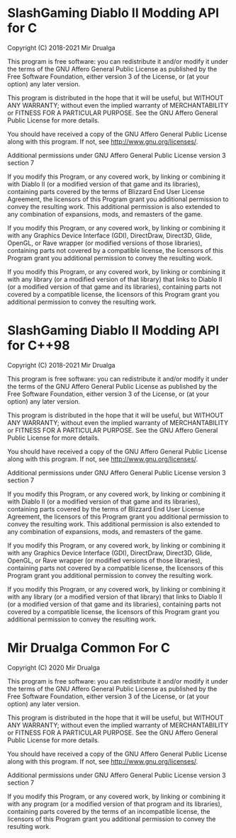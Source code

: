 # SlashGaming Diablo II Modding API for C
Copyright (C) 2018-2021  Mir Drualga

This program is free software: you can redistribute it and/or modify
it under the terms of the GNU Affero General Public License as published
by the Free Software Foundation, either version 3 of the License, or
(at your option) any later version.

This program is distributed in the hope that it will be useful,
but WITHOUT ANY WARRANTY; without even the implied warranty of
MERCHANTABILITY or FITNESS FOR A PARTICULAR PURPOSE.  See the
GNU Affero General Public License for more details.

You should have received a copy of the GNU Affero General Public License
along with this program.  If not, see <http://www.gnu.org/licenses/>.

Additional permissions under GNU Affero General Public License version 3
section 7

If you modify this Program, or any covered work, by linking or combining
it with Diablo II (or a modified version of that game and its
libraries), containing parts covered by the terms of Blizzard End User
License Agreement, the licensors of this Program grant you additional
permission to convey the resulting work. This additional permission is
also extended to any combination of expansions, mods, and remasters of
the game.

If you modify this Program, or any covered work, by linking or combining
it with any Graphics Device Interface (GDI), DirectDraw, Direct3D,
Glide, OpenGL, or Rave wrapper (or modified versions of those
libraries), containing parts not covered by a compatible license, the
licensors of this Program grant you additional permission to convey the
resulting work.

If you modify this Program, or any covered work, by linking or combining
it with any library (or a modified version of that library) that links
to Diablo II (or a modified version of that game and its libraries),
containing parts not covered by a compatible license, the licensors of
this Program grant you additional permission to convey the resulting
work.

# SlashGaming Diablo II Modding API for C++98
Copyright (C) 2018-2021  Mir Drualga

This program is free software: you can redistribute it and/or modify
it under the terms of the GNU Affero General Public License as published
by the Free Software Foundation, either version 3 of the License, or
(at your option) any later version.

This program is distributed in the hope that it will be useful,
but WITHOUT ANY WARRANTY; without even the implied warranty of
MERCHANTABILITY or FITNESS FOR A PARTICULAR PURPOSE.  See the
GNU Affero General Public License for more details.

You should have received a copy of the GNU Affero General Public License
along with this program.  If not, see <http://www.gnu.org/licenses/>.

Additional permissions under GNU Affero General Public License version 3
section 7

If you modify this Program, or any covered work, by linking or combining
it with Diablo II (or a modified version of that game and its
libraries), containing parts covered by the terms of Blizzard End User
License Agreement, the licensors of this Program grant you additional
permission to convey the resulting work. This additional permission is
also extended to any combination of expansions, mods, and remasters of
the game.

If you modify this Program, or any covered work, by linking or combining
it with any Graphics Device Interface (GDI), DirectDraw, Direct3D,
Glide, OpenGL, or Rave wrapper (or modified versions of those
libraries), containing parts not covered by a compatible license, the
licensors of this Program grant you additional permission to convey the
resulting work.

If you modify this Program, or any covered work, by linking or combining
it with any library (or a modified version of that library) that links
to Diablo II (or a modified version of that game and its libraries),
containing parts not covered by a compatible license, the licensors of
this Program grant you additional permission to convey the resulting
work.

# Mir Drualga Common For C
Copyright (C) 2020  Mir Drualga

This program is free software: you can redistribute it and/or modify
it under the terms of the GNU Affero General Public License as published
by the Free Software Foundation, either version 3 of the License, or
(at your option) any later version.

This program is distributed in the hope that it will be useful,
but WITHOUT ANY WARRANTY; without even the implied warranty of
MERCHANTABILITY or FITNESS FOR A PARTICULAR PURPOSE.  See the
GNU Affero General Public License for more details.

You should have received a copy of the GNU Affero General Public License
along with this program.  If not, see <http://www.gnu.org/licenses/>.

Additional permissions under GNU Affero General Public License version 3
section 7

If you modify this Program, or any covered work, by linking or combining
it with any program (or a modified version of that program and its
libraries), containing parts covered by the terms of an incompatible
license, the licensors of this Program grant you additional permission
to convey the resulting work.
